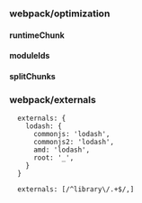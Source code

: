 ### webpack/optimization
#### runtimeChunk
#### moduleIds
#### splitChunks

### webpack/externals
  ```
    externals: {
      lodash: {
        commonjs: 'lodash',
        commonjs2: 'lodash',
        amd: 'lodash',
        root: '_',
      }
    }

    externals: [/^library\/.+$/,]
  ```
